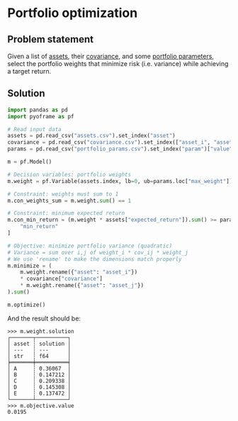 # Portfolio optimization

## Problem statement

Given a list of [assets](https://github.com/Bravos-Power/pyoframe/tree/main/tests/examples/portfolio_optim/input_data/assets.csv), their [covariance](https://github.com/Bravos-Power/pyoframe/tree/main/tests/examples/portfolio_optim/input_data/covariance.csv), and some [portfolio parameters](https://github.com/Bravos-Power/pyoframe/tree/main/tests/examples/portfolio_optim/input_data/portfolio_params.csv), select the portfolio weights that minimize risk (i.e. variance) while achieving a target return.

## Solution

<!-- invisible-code-block: python
import os

os.chdir(os.path.join(os.getcwd(), "tests/examples/portfolio_optim/input_data"))
-->

```python
import pandas as pd
import pyoframe as pf

# Read input data
assets = pd.read_csv("assets.csv").set_index("asset")
covariance = pd.read_csv("covariance.csv").set_index(["asset_i", "asset_j"])
params = pd.read_csv("portfolio_params.csv").set_index("param")["value"]

m = pf.Model()

# Decision variables: portfolio weights
m.weight = pf.Variable(assets.index, lb=0, ub=params.loc["max_weight"])

# Constraint: weights must sum to 1
m.con_weights_sum = m.weight.sum() == 1

# Constraint: minimum expected return
m.con_min_return = (m.weight * assets["expected_return"]).sum() >= params.loc[
    "min_return"
]

# Objective: minimize portfolio variance (quadratic)
# Variance = sum over i,j of weight_i * cov_ij * weight_j
# We use 'rename' to make the dimensions match properly
m.minimize = (
    m.weight.rename({"asset": "asset_i"})
    * covariance["covariance"]
    * m.weight.rename({"asset": "asset_j"})
).sum()

m.optimize()
```

And the result should be:
```pycon
>>> m.weight.solution
┌───────┬──────────┐
│ asset ┆ solution │
│ ---   ┆ ---      │
│ str   ┆ f64      │
╞═══════╪══════════╡
│ A     ┆ 0.36067  │
│ B     ┆ 0.147212 │
│ C     ┆ 0.209338 │
│ D     ┆ 0.145308 │
│ E     ┆ 0.137472 │
└───────┴──────────┘
>>> m.objective.value
0.0195

```
